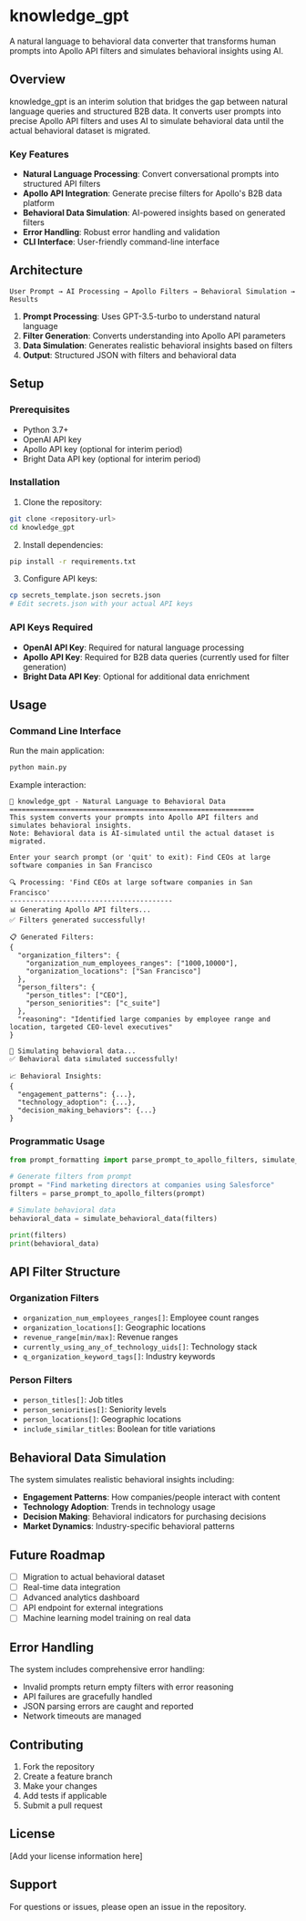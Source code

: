 # knowledge_gpt

A natural language to behavioral data converter that transforms human prompts into Apollo API filters and simulates behavioral insights using AI.

## Overview

knowledge_gpt is an interim solution that bridges the gap between natural language queries and structured B2B data. It converts user prompts into precise Apollo API filters and uses AI to simulate behavioral data until the actual behavioral dataset is migrated.

### Key Features

- **Natural Language Processing**: Convert conversational prompts into structured API filters
- **Apollo API Integration**: Generate precise filters for Apollo's B2B data platform
- **Behavioral Data Simulation**: AI-powered insights based on generated filters
- **Error Handling**: Robust error handling and validation
- **CLI Interface**: User-friendly command-line interface

## Architecture

```
User Prompt → AI Processing → Apollo Filters → Behavioral Simulation → Results
```

1. **Prompt Processing**: Uses GPT-3.5-turbo to understand natural language
2. **Filter Generation**: Converts understanding into Apollo API parameters
3. **Data Simulation**: Generates realistic behavioral insights based on filters
4. **Output**: Structured JSON with filters and behavioral data

## Setup

### Prerequisites

- Python 3.7+
- OpenAI API key
- Apollo API key (optional for interim period)
- Bright Data API key (optional for interim period)

### Installation

1. Clone the repository:
```bash
git clone <repository-url>
cd knowledge_gpt
```

2. Install dependencies:
```bash
pip install -r requirements.txt
```

3. Configure API keys:
```bash
cp secrets_template.json secrets.json
# Edit secrets.json with your actual API keys
```

### API Keys Required

- **OpenAI API Key**: Required for natural language processing
- **Apollo API Key**: Required for B2B data queries (currently used for filter generation)
- **Bright Data API Key**: Optional for additional data enrichment

## Usage

### Command Line Interface

Run the main application:
```bash
python main.py
```

Example interaction:
```
🤖 knowledge_gpt - Natural Language to Behavioral Data
============================================================
This system converts your prompts into Apollo API filters and simulates behavioral insights.
Note: Behavioral data is AI-simulated until the actual dataset is migrated.

Enter your search prompt (or 'quit' to exit): Find CEOs at large software companies in San Francisco

🔍 Processing: 'Find CEOs at large software companies in San Francisco'
----------------------------------------
📊 Generating Apollo API filters...
✅ Filters generated successfully!

📋 Generated Filters:
{
  "organization_filters": {
    "organization_num_employees_ranges": ["1000,10000"],
    "organization_locations": ["San Francisco"]
  },
  "person_filters": {
    "person_titles": ["CEO"],
    "person_seniorities": ["c_suite"]
  },
  "reasoning": "Identified large companies by employee range and location, targeted CEO-level executives"
}

🧠 Simulating behavioral data...
✅ Behavioral data simulated successfully!

📈 Behavioral Insights:
{
  "engagement_patterns": {...},
  "technology_adoption": {...},
  "decision_making_behaviors": {...}
}
```

### Programmatic Usage

```python
from prompt_formatting import parse_prompt_to_apollo_filters, simulate_behavioral_data

# Generate filters from prompt
prompt = "Find marketing directors at companies using Salesforce"
filters = parse_prompt_to_apollo_filters(prompt)

# Simulate behavioral data
behavioral_data = simulate_behavioral_data(filters)

print(filters)
print(behavioral_data)
```

## API Filter Structure

### Organization Filters
- `organization_num_employees_ranges[]`: Employee count ranges
- `organization_locations[]`: Geographic locations
- `revenue_range[min/max]`: Revenue ranges
- `currently_using_any_of_technology_uids[]`: Technology stack
- `q_organization_keyword_tags[]`: Industry keywords

### Person Filters
- `person_titles[]`: Job titles
- `person_seniorities[]`: Seniority levels
- `person_locations[]`: Geographic locations
- `include_similar_titles`: Boolean for title variations

## Behavioral Data Simulation

The system simulates realistic behavioral insights including:
- **Engagement Patterns**: How companies/people interact with content
- **Technology Adoption**: Trends in technology usage
- **Decision Making**: Behavioral indicators for purchasing decisions
- **Market Dynamics**: Industry-specific behavioral patterns

## Future Roadmap

- [ ] Migration to actual behavioral dataset
- [ ] Real-time data integration
- [ ] Advanced analytics dashboard
- [ ] API endpoint for external integrations
- [ ] Machine learning model training on real data

## Error Handling

The system includes comprehensive error handling:
- Invalid prompts return empty filters with error reasoning
- API failures are gracefully handled
- JSON parsing errors are caught and reported
- Network timeouts are managed

## Contributing

1. Fork the repository
2. Create a feature branch
3. Make your changes
4. Add tests if applicable
5. Submit a pull request

## License

[Add your license information here]

## Support

For questions or issues, please open an issue in the repository. 